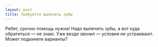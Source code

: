 ```yaml
---
layout: post 
title: Требуется вылечить зубы 
--- 
```

Ребят, срочно помощь нужна! Надо вылечить зубы, а вот куда обратиться — не знаю. Уже везде звонил — условия не устраивают. Может подкинете варианты?